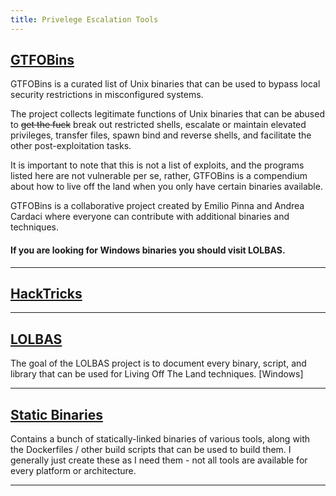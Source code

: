 ```yaml
---
title: Privelege Escalation Tools
---
```


## [GTFOBins](https://gtfobins.github.io/)
GTFOBins is a curated list of Unix binaries that can be used to bypass local security restrictions in misconfigured systems.

The project collects legitimate functions of Unix binaries that can be abused to ~~get the fuck~~ break out restricted shells, escalate or maintain elevated privileges, transfer files, spawn bind and reverse shells, and facilitate the other post-exploitation tasks.

It is important to note that this is not a list of exploits, and the programs listed here are not vulnerable per se, rather, GTFOBins is a compendium about how to live off the land when you only have certain binaries available.

GTFOBins is a collaborative project created by Emilio Pinna and Andrea Cardaci where everyone can contribute with additional binaries and techniques.

#### **If you are looking for Windows binaries you should visit LOLBAS.**

---

## [HackTricks](https://book.hacktricks.xyz/)

---

## [LOLBAS](https://lolbas-project.github.io/)
The goal of the LOLBAS project is to document every binary, script, and library that can be used for Living Off The Land techniques. [Windows]

---

## [Static Binaries](https://github.com/andrew-d/static-binaries/tree/master)
Contains a bunch of statically-linked binaries of various tools, along with the Dockerfiles / other build scripts that can be used to build them. I generally just create these as I need them - not all tools are available for every platform or architecture.

---
